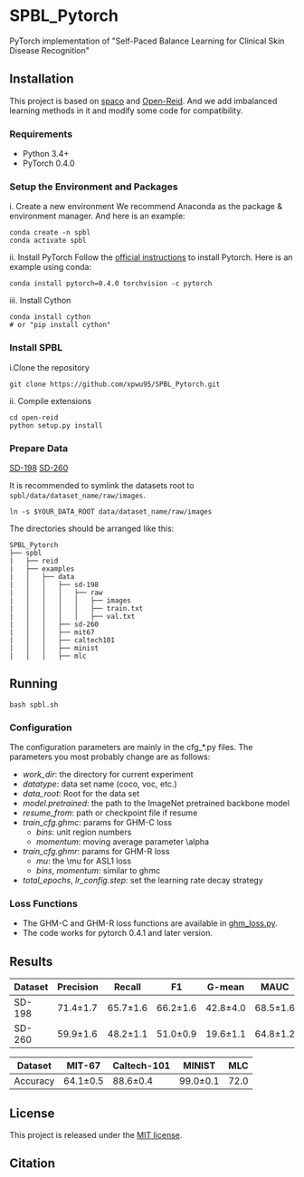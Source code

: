# SPBL_Pytorch
PyTorch implementation of "Self-Paced Balance Learning for Clinical Skin Disease Recognition"

## Installation
This project is based on [spaco](https://github.com/Flowerfan/open-reid) and [Open-Reid](https://github.com/Cysu/open-reid.git). And we add imbalanced learning methods in it and modify some code for compatibility.

### Requirements
- Python 3.4+
- PyTorch 0.4.0

### Setup the Environment and Packages
i. Create a new environment
We recommend Anaconda as the package & environment manager. And here is an example:
```shell
conda create -n spbl
conda activate spbl
```

ii. Install PyTorch
Follow the [official instructions](https://pytorch.org/) to install Pytorch. Here is an example using conda:
```shell
conda install pytorch=0.4.0 torchvision -c pytorch
```
iii. Install Cython
```shell
conda install cython 
# or "pip install cython"
```

### Install SPBL
i.Clone the repository
```shell
git clone https://github.com/xpwu95/SPBL_Pytorch.git
```
ii. Compile extensions
```shell
cd open-reid
python setup.py install
```

### Prepare Data

[SD-198](url) [SD-260](url)

It is recommended to symlink the datasets root to `spbl/data/dataset_name/raw/images`.
```
ln -s $YOUR_DATA_ROOT data/dataset_name/raw/images
```
The directories should be arranged like this:
```
SPBL_Pytorch
├──	spbl
|	├── reid
|	├── examples
|	│   ├── data
|	│   │   ├── sd-198
|	│   │   │   ├── raw
|	│   │   │   │   ├── images
|	│   │   │   │   ├── train.txt
|	│   │   │   │   ├── val.txt
|	│   │   ├── sd-260
|	│   │   ├── mit67
|	│   │   ├── caltech101
|	│   │   ├── minist
|	│   │   ├── mlc
```


## Running
```shell
bash spbl.sh
```

### Configuration
The configuration parameters are mainly in the cfg_*.py files. The parameters you most probably change are as follows:

- *work_dir*: the directory for current experiment
- *datatype*: data set name (coco, voc, etc.)
- *data_root*: Root for the data set
- *model.pretrained*: the path to the ImageNet pretrained backbone model
- *resume_from*: path or checkpoint file if resume
- *train_cfg.ghmc*: params for GHM-C loss
	- *bins*: unit region numbers
	- *momentum*: moving average parameter \alpha
- *train_cfg.ghmr*: params for GHM-R loss
	- *mu*: the \mu for ASL1 loss
	- *bins*, *momentum*: similar to ghmc 
- *total_epochs*, *lr_config.step*: set the learning rate decay strategy

### Loss Functions
* The GHM-C and GHM-R loss functions are available in [ghm_loss.py](https://github.com/libuyu/GHM_Detection/blob/master/mmdetection/mmdet/core/loss/ghm_loss.py).
* The code works for pytorch 0.4.1 and later version.

## Results

Dataset | Precision | Recall | F1 | G-mean | MAUC | Accuracy
-- | -- | -- | -- | -- | -- | --
SD-198 | 71.4±1.7 | 65.7±1.6 | 66.2±1.6 | 42.8±4.0 | 68.5±1.6 | 67.8±1.8
SD-260 | 59.9±1.6 | 48.2±1.1 | 51.0±0.9 | 19.6±1.1 | 64.8±1.2 | 65.1±0.8

Dataset | MIT-67 | Caltech-101 | MINIST | MLC 
-- | -- | -- | -- | --
Accuracy | 64.1±0.5 | 88.6±0.4 | 99.0±0.1 | 72.0

## License
This project is released under the [MIT license](https://github.com/libuyu/GHM_Detection/blob/master/LICENSE).

## Citation

